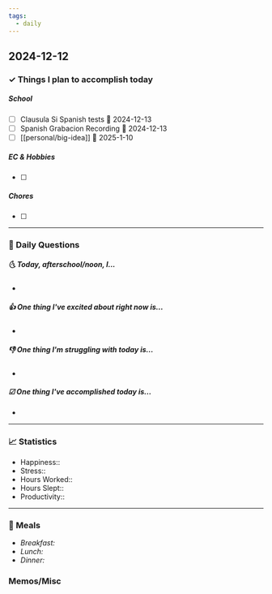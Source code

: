 ```yaml
---
tags:
  - daily
---
```


## 2024-12-12

### ✓ Things I plan to accomplish today
##### School
- [ ] Clausula Si Spanish tests 📅 2024-12-13
- [ ] Spanish Grabacion Recording 📅 2024-12-13
- [ ] [[personal/big-idea]] 📅 2025-1-10
##### EC & Hobbies
- [ ] 
##### Chores
- [ ] 
---

### 📅 Daily Questions

##### 🌜 Today, afterschool/noon, I...

- 

##### 👍 One thing I've excited about right now is...

- 

##### 👎 One thing I'm struggling with today is...

- 

##### ☑ One thing I've accomplished today is...

- 
---
### 📈 Statistics

- Happiness:: 
- Stress::
- Hours Worked:: 
- Hours Slept:: 
- Productivity:: 
---
### 🍔 Meals

- *Breakfast:*
- *Lunch:*
- *Dinner:*
### Memos/Misc



